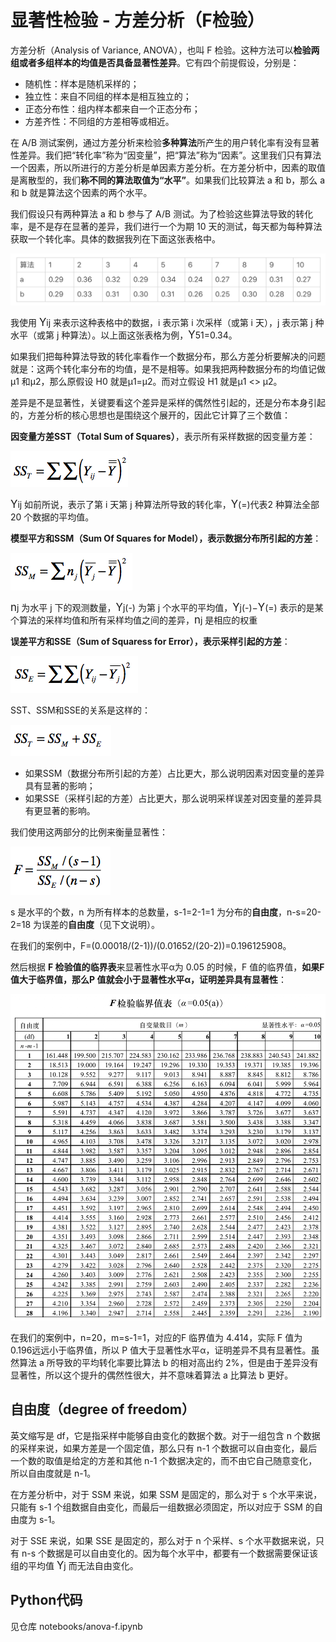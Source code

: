 # 显著性检验 - 方差分析（F检验）

方差分析（Analysis of Variance, ANOVA），也叫 F 检验。这种方法可以**检验两组或者多组样本的均值是否具备显著性差异**。它有四个前提假设，分别是：

* 随机性：样本是随机采样的；
* 独立性：来自不同组的样本是相互独立的；
* 正态分布性：组内样本都来自一个正态分布；
* 方差齐性：不同组的方差相等或相近。

在 A/B 测试案例，通过方差分析来检验**多种算法**所产生的用户转化率有没有显著性差异。我们把“转化率”称为“因变量”，把“算法”称为“因素”。这里我们只有算法一个因素，所以所进行的方差分析是单因素方差分析。在方差分析中，因素的取值是离散型的，我们**称不同的算法取值为“水平”**。如果我们比较算法 a 和 b，那么 a 和 b 就是算法这个因素的两个水平。

我们假设只有两种算法 a 和 b 参与了 A/B 测试。为了检验这些算法导致的转化率，是不是存在显著的差异，我们进行一个为期 10 天的测试，每天都为每种算法获取一个转化率。具体的数据我列在下面这张表格中。

![](significant-difference-2/table.webp)

我使用 <big>Y</big>ij 来表示这种表格中的数据，i 表示第 i 次采样（或第 i 天），j 表示第 j 种水平（或第 j 种算法）。以上面这张表格为例，<big>Y</big>51=0.34。

如果我们把每种算法导致的转化率看作一个数据分布，那么方差分析要解决的问题就是：这两个转化率分布的均值，是不是相等。如果我把两种数据分布的均值记做μ1 和μ2，那么原假设 H0 就是μ1=μ2。而对立假设 H1 就是μ1 <> μ2。

差异是不是显著性，关键要看这个差异是采样的偶然性引起的，还是分布本身引起的，方差分析的核心思想也是围绕这个展开的，因此它计算了三个数值：

**因变量方差SST（Total Sum of Squares）**，表示所有采样数据的因变量方差：

![](significant-difference-2/f-sst.webp)

<big>Y</big>ij 如前所说，表示了第 i 天第 j 种算法所导致的转化率，<big>Y</big>(=)代表2 种算法全部 20 个数据的平均值。

**模型平方和SSM（Sum Of Squares for Model），表示数据分布所引起的方差**：

![](significant-difference-2/f-ssm.webp)

<big>n</big>j 为水平 j 下的观测数量，<big>Y</big>j(-) 为第 j 个水平的平均值，<big>Y</big>j(-)−<big>Y</big>(=) 表示的是某个算法的采样均值和所有采样均值之间的差异，<big>n</big>j 是相应的权重

**误差平方和SSE（Sum of Squaress for Error），表示采样引起的方差**：

![](significant-difference-2/f-sse.webp)

SST、SSM和SSE的关系是这样的：

![](significant-difference-2/f-sst-2.webp)

* 如果SSM（数据分布所引起的方差）占比更大，那么说明因素对因变量的差异具有显著的影响；
* 如果SSE（采样引起的方差）占比更大，那么说明采样误差对因变量的差异具有更显著的影响。

我们使用这两部分的比例来衡量显著性：

![](significant-difference-2/f-score.webp)

s 是水平的个数，n 为所有样本的总数量，s-1=2-1=1 为分布的**自由度**，n-s=20-2=18 为误差的**自由度**（见下文说明）。

在我们的案例中，F=(0.00018/(2-1))/(0.01652/(20-2))=0.196125908。

然后根据 **F 检验值的临界表**来显著性水平α为 0.05 的时候，F 值的临界值，**如果F值大于临界值，那么P 值就会小于显著性水平α，证明差异具有显著性**：

![](significant-difference-2/f-table.webp)

在我们的案例中，n=20，m=s-1=1，对应的F 临界值为 4.414，实际 F 值为 0.196远远小于临界值，所以 P 值大于显著性水平α，证明差异不具有显著性。虽然算法 a 所导致的平均转化率要比算法 b 的相对高出约 2%，但是由于差异没有显著性，所以这个提升的偶然性很大，并不意味着算法 a 比算法 b 更好。

## 自由度（degree of freedom）

英文缩写是 df，它是指采样中能够自由变化的数据个数。对于一组包含 n 个数据的采样来说，如果方差是一个固定值，那么只有 n-1 个数据可以自由变化，最后一个数的取值是给定的方差和其他 n-1 个数据决定的，而不由它自己随意变化，所以自由度就是 n-1。

在方差分析中，对于 SSM 来说，如果 SSM 是固定的，那么对于 s 个水平来说，只能有 s-1 个组数据自由变化，而最后一组数据必须固定，所以对应于 SSM 的自由度为 s-1。

对于 SSE 来说，如果 SSE 是固定的，那么对于 n 个采样、s 个水平数据来说，只有 n-s 个数据是可以自由变化的。因为每个水平中，都要有一个数据需要保证该组的平均值 <big>Y</big>j 而无法自由变化。

## Python代码

见仓库 notebooks/anova-f.ipynb